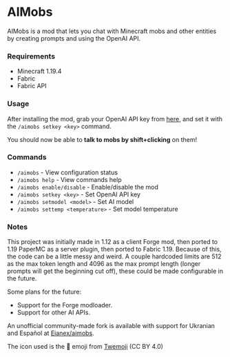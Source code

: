 # AIMobs
AIMobs is a mod that lets you chat with Minecraft mobs and other entities by creating prompts and using the OpenAI API.

### Requirements
- Minecraft 1.19.4
- Fabric
- Fabric API

### Usage
After installing the mod, grab your OpenAI API key from [here](https://beta.openai.com/account/api-keys), and set it with the `/aimobs setkey <key>` command.

You should now be able to **talk to mobs by shift+clicking** on them!

### Commands
- `/aimobs` - View configuration status
- `/aimobs help` - View commands help
- `/aimobs enable/disable` - Enable/disable the mod
- `/aimobs setkey <key>` - Set OpenAI API key
- `/aimobs setmodel <model>` - Set AI model
- `/aimobs settemp <temperature>` - Set model temperature

### Notes
This project was initially made in 1.12 as a client Forge mod, then ported to 1.19 PaperMC as a server plugin, then ported to Fabric 1.19. Because of this, the code can be a little messy and weird. A couple hardcoded limits are 512 as the max token length and 4096 as the max prompt length (longer prompts will get the beginning cut off), these could be made configurable in the future.

Some plans for the future:  
- Support for the Forge modloader.
- Support for other AI APIs.

An unofficial community-made fork is available with support for Ukranian and Español at [Eianex/aimobs](https://github.com/Eianex/aimobs/releases).

The icon used is the **🧠** emoji from [Twemoji](https://twemoji.twitter.com/) (CC BY 4.0)
